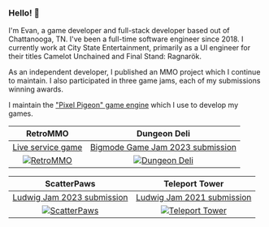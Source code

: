 ### Hello! 👋

I'm Evan, a game developer and full-stack developer based out of Chattanooga, TN. I've been a full-time software engineer since 2018. I currently work at City State Entertainment, primarily as a UI engineer for their titles Camelot Unchained and Final Stand: Ragnarök.

As an independent developer, I published an MMO project which I continue to maintain. I also participated in three game jams, each of my submissions winning awards.

I maintain the ["Pixel Pigeon" game engine](https://github.com/evannorton/pixel-pigeon) which I use to develop my games.

RetroMMO | Dungeon Deli
:-------------------------:|:-------------------------:
| [Live service game](https://retro-mmo.com) | [Bigmode Game Jam 2023 submission](https://itch.io/jam/bigmode-2023/rate/2421852)
| [![RetroMMO](https://img.itch.zone/aW1nLzcyMzU1ODUucG5n/315x250%23c/Ciyyjl.png)](https://retro-mmo.com/play) | [![Dungeon Deli](https://img.itch.zone/aW1nLzE0MzMzNjI1LnBuZw==/315x250%23c/A2C2Xu.png)](https://evanmmo.itch.io/dungeon-deli)

ScatterPaws | Teleport Tower
:-------------------------:|:-------------------------:
| [Ludwig Jam 2023 submission](https://itch.io/jam/ludwig-2023/rate/1941466) | [Ludwig Jam 2021 submission](https://itch.io/jam/ludwig-2021/rate/1250346)
| [![ScatterPaws](https://img.itch.zone/aW1nLzExNDI5MTYyLnBuZw==/315x250%23c/yeGszs.png)](https://evanmmo.itch.io/scatterpaws) | [![Teleport Tower](https://img.itch.zone/aW1nLzcyODYyOTkucG5n/315x250%23c/58pusG.png)](https://evanmmo.itch.io/teleport-tower)
